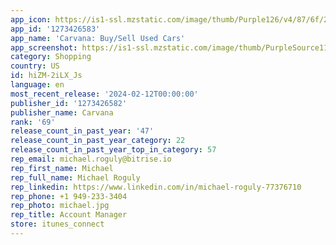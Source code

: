 ```yaml
---
app_icon: https://is1-ssl.mzstatic.com/image/thumb/Purple126/v4/87/6f/2f/876f2f63-dfd2-1412-ab9e-ed2cabcf5208/AppIcon-1x_U007emarketing-0-10-0-85-220.png/1024x1024bb.png
app_id: '1273426583'
app_name: 'Carvana: Buy/Sell Used Cars'
app_screenshot: https://is1-ssl.mzstatic.com/image/thumb/PurpleSource116/v4/83/41/0f/83410ffa-b459-8cf2-61f6-b3a5ca48d2e5/2bd817b3-8d9a-4f4f-8be4-e8f4fc13ffcc_image_1.png/1242x2208bb.png
category: Shopping
country: US
id: hiZM-2iLX_Js
language: en
most_recent_release: '2024-02-12T00:00:00'
publisher_id: '1273426582'
publisher_name: Carvana
rank: '69'
release_count_in_past_year: '47'
release_count_in_past_year_category: 22
release_count_in_past_year_top_in_category: 57
rep_email: michael.roguly@bitrise.io
rep_first_name: Michael
rep_full_name: Michael Roguly
rep_linkedin: https://www.linkedin.com/in/michael-roguly-77376710
rep_phone: +1 949-233-3404
rep_photo: michael.jpg
rep_title: Account Manager
store: itunes_connect
---
```

